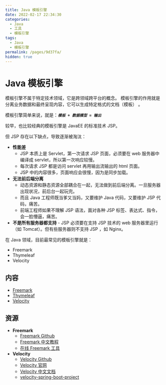 ```yaml
---
title: Java 模板引擎
date: 2022-02-17 22:34:30
categories:
  - Java
  - 工具
  - 模板引擎
tags:
  - Java
  - 模板引擎
permalink: /pages/9d37fa/
hidden: true
---
```


# Java 模板引擎

模板引擎不属于特定技术领域，它是跨领域跨平台的概念。 模板引擎的作用就是分离业务数据和最终呈现内容，它可以生成特定格式的文档（模板） 。

模板引擎简单来说，就是：**_`模板 + 数据模型 = 输出`_**

较早，也比较经典的模板引擎是 JavaEE 的标准技术 JSP。

但 JSP 存在以下缺点，导致逐渐被淘汰：

- **性能差**
  - JSP 本质上是 Servlet，第一次请求 JSP 页面，必须要在 web 服务器中编译成 servlet，所以第一次响应较慢。
  - 每次请求 JSP 都是访问 servlet 再用输出流输出的 html 页面。
  - JSP 中的内容很多，页面响应会很慢，因为是同步加载。
- **无法前后端分离**
  - 动态资源和静态资源全部耦合在一起，无法做到前后端分离。一旦服务器出现状况，前后台一起玩完。
  - 而且 Java 工程师既当爹又当妈，又要维护 Java 代码，又要维护 JSP 代码，痛苦。
  - 前端工程师如果不理解 JSP 语法，面对各种 JSP 标签、表达式、指令，会一脸懵逼，痛苦。
- **不是所有服务器都支持** - JSP 必须要在支持 JSP 技术的 web 服务器里运行（如 Tomcat）。但有些服务器则不支持 JSP ，如 Nginx。

在 Java 领域，目前最常见的模板引擎就是：

- Freemark
- Thymeleaf
- Velocity

## 内容

- [Freemark](01.Freemark.md)
- [Thymeleaf](02.Thymeleaf.md)
- [Velocity](03.Velocity.md)

## 资源

- **Freemark**
  - [Freemark Github](https://github.com/apache/freemarker/)
  - [Freemark 中文教程](http://freemarker.foofun.cn/)
  - [在线 Freemark 工具](https://try.freemarker.apache.org/)
- **Velocity**
  - [Velocity Github](https://github.com/apache/velocity-engine/)
  - [Velocity 官网](https://velocity.apache.org/)
  - [Velocity 中文文档](https://wizardforcel.gitbooks.io/velocity-doc/content/)
  - [velocity-spring-boot-project](https://github.com/alibaba/velocity-spring-boot-project)